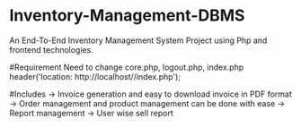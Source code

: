 # Inventory-Management-DBMS
An End-To-End Inventory Management System Project using Php and frontend technologies.

#Requirement
Need to change
core.php, logout.php, index.php
header('location: http://localhost/<foldername>/index.php');

#Includes
-> Invoice generation and easy to download invoice in PDF format
-> Order management and product management can be done with ease
-> Report management
-> User wise sell report

